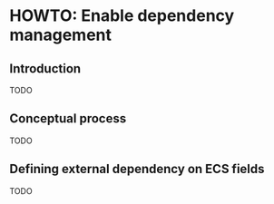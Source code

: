 # HOWTO: Enable dependency management

## Introduction

TODO

## Conceptual process

TODO

## Defining external dependency on ECS fields

TODO